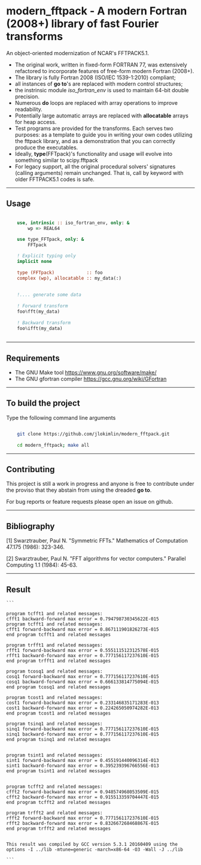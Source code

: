 # **modern\_fftpack - A modern Fortran (2008+) library of fast Fourier transforms**

An object-oriented modernization of NCAR's FFTPACK5.1.

* The original work, written in fixed-form FORTRAN 77, was extensively refactored to incorporate features of free-form modern Fortran (2008+).
* The library is fully Fortran 2008 (ISO/IEC 1539-1:2010) compliant;
* all instances of **go to**'s are replaced with modern control structures;
* the instrinsic module *iso\_fortran\_env* is used to maintain 64-bit double precision. 
* Numerous **do** loops are replaced with array operations to improve readability.
* Potentially large automatic arrays are replaced with **allocatable** arrays for heap access. 
* Test programs are provided for the transforms. Each serves two purposes: as a template to guide you in writing your own codes utilizing the fttpack library, and as a demonstration that you can correctly produce the executables. 
* Ideally, **type**(FFTpack)'s functionality and usage will evolve into something similar to scipy.fftpack
* For legacy support, all the original procedural solvers' signatures (calling arguments) remain unchanged. That is, call by keyword with older FFTPACK5.1 codes is safe. 


-----------------------------------------------------------------------------

## Usage

```fortran

    use, intrinsic :: iso_fortran_env, only: &
        wp => REAL64
    
    use type_FFTpack, only: &
        FFTpack

    ! Explicit typing only
    implicit none
    
    type (FFTpack)  	      :: foo
    complex (wp), allocatable :: my_data(:)
    
    
    !.... generate some data
    
    ! Forward transform
    foo%fft(my_data)
    
    ! Backward transform
    foo%ifft(my_data)
    

```

-----------------------------------------------------------------------------

## Requirements

* The GNU Make tool https://www.gnu.org/software/make/
* The GNU gfortran compiler https://gcc.gnu.org/wiki/GFortran

-----------------------------------------------------------------------------


## To build the project

Type the following command line arguments

```bash

	git clone https://github.com/jlokimlin/modern_fftpack.git
	
	cd modern_fftpack; make all
```

-----------------------------------------------------------------------------

## Contributing

This project is still a work in progress and anyone is free to contribute under the proviso that they abstain from using the dreaded **go to**. 

For bug reports or feature requests please open an issue on github.

-----------------------------------------------------------------------------


## Bibliography

[1] Swarztrauber, Paul N. "Symmetric FFTs." Mathematics of Computation 47.175 (1986): 323-346.

[2] Swarztrauber, Paul N. "FFT algorithms for vector computers." Parallel Computing 1.1 (1984): 45-63.

-----------------------------------------------------------------------------

## Result

	```

	program tcfft1 and related messages:
	cfft1 backward-forward max error = 0.794798730345622E-015
	program tcfft1 and related messages:
	cfft1 forward-backward max error = 0.867111901826273E-015
	end program tcfft1 and related messages
	
	program trfft1 and related messages:
	rfft1 forward-backward max error = 0.555111512312578E-015
	rfft1 backward-forward max error = 0.777156117237610E-015
	end program trfft1 and related messages
	
	program tcosq1 and related messages:
	cosq1 forward-backward max error = 0.777156117237610E-015
	cosq1 backward-forward max error = 0.666133814775094E-015
	end program tcosq1 and related messages

	program tcost1 and related messages:
	cost1 forward-backward max error = 0.233146835171283E-013
	cost1 backward-forward max error = 0.224265050974282E-013
	end program tcost1 and related messages
	
	program tsinq1 and related messages:
	sinq1 forward-backward max error = 0.777156117237610E-015
	sinq1 backward-forward max error = 0.777156117237610E-015
	end program tsinq1 and related messages
	

	program tsint1 and related messages:
	sint1 forward-backward max error = 0.455191440096314E-013
	sint1 backward-forward max error = 0.395239396766556E-013
	end program tsint1 and related messages
	

	program tcfft2 and related messages:
	cfft2 forward-backward max error = 0.948574968053509E-015
	cfft2 backward-forward max error = 0.915513359704447E-015
	end program tcfft2 and related messages
	
	program trfft2 and related messages:
	rfft2 forward-backward max error = 0.777156117237610E-015
	rfft2 backward-forward max error = 0.832667268468867E-015
	end program trfft2 and related messages
	
	 
	This result was compiled by GCC version 5.3.1 20160409 using the options -I ../lib -mtune=generic -march=x86-64 -O3 -Wall -J ../lib
	
	```


